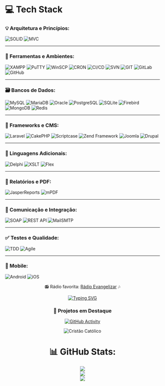 
<!--
**tiagojr159/tiagojr159** is a ✨ _special_ ✨ repository because its `README.md` (this file) appears on your GitHub profile.

Here are some ideas to get you started:

- 🔭 I’m currently working on ...
- 🌱 I’m currently learning ...
- 👯 I’m looking to collaborate on ...
- 🤔 I’m looking for help with ...
- 💬 Ask me about ...
- 📫 How to reach me: ...
- 😄 Pronouns: ...
- ⚡ Fun fact: ...
-->



# 💻 Tech Stack 

### 💡 Arquitetura e Princípios:
![SOLID](https://img.shields.io/badge/SOLID-Principles-%23black?style=for-the-badge&logo=solid&logoColor=white)
![MVC](https://img.shields.io/badge/MVC-Architecture-%232C8EBB?style=for-the-badge)

---

### 🔧 Ferramentas e Ambientes:
![XAMPP](https://img.shields.io/badge/XAMPP-FB7A24?style=for-the-badge&logo=apache&logoColor=white)
![PuTTY](https://img.shields.io/badge/Putty-Black?style=for-the-badge)
![WinSCP](https://img.shields.io/badge/WinSCP-00B4F6?style=for-the-badge)
![CRON](https://img.shields.io/badge/Cron%20Jobs-%23FFA500?style=for-the-badge)
![CI/CD](https://img.shields.io/badge/CI%2FCD-blue?style=for-the-badge&logo=gitlab&logoColor=white)
![SVN](https://img.shields.io/badge/SVN-%23480080.svg?style=for-the-badge&logo=subversion&logoColor=white)
![GIT](https://img.shields.io/badge/Git-%23F05032.svg?style=for-the-badge&logo=git&logoColor=white)
![GitLab](https://img.shields.io/badge/GitLab-%23FC6D26.svg?style=for-the-badge&logo=gitlab&logoColor=white)
![GitHub](https://img.shields.io/badge/github-%23121011.svg?style=for-the-badge&logo=github&logoColor=white)

---

### 🗃️ Bancos de Dados:
![MySQL](https://img.shields.io/badge/mysql-%2300f.svg?style=for-the-badge&logo=mysql&logoColor=white)
![MariaDB](https://img.shields.io/badge/MariaDB-003545?style=for-the-badge&logo=mariadb&logoColor=white)
![Oracle](https://img.shields.io/badge/Oracle-F80000?style=for-the-badge&logo=oracle&logoColor=white)
![PostgreSQL](https://img.shields.io/badge/postgres-%23316192.svg?style=for-the-badge&logo=postgresql&logoColor=white)
![SQLite](https://img.shields.io/badge/sqlite-%2307405e.svg?style=for-the-badge&logo=sqlite&logoColor=white)
![Firebird](https://img.shields.io/badge/Firebird-EE4000?style=for-the-badge)
![MongoDB](https://img.shields.io/badge/MongoDB-%234ea94b.svg?style=for-the-badge&logo=mongodb&logoColor=white)
![Redis](https://img.shields.io/badge/redis-%23DD0031.svg?style=for-the-badge&logo=redis&logoColor=white)

---

### 🍰 Frameworks e CMS:
![Laravel](https://img.shields.io/badge/laravel-%23FF2D20.svg?style=for-the-badge&logo=laravel&logoColor=white)
![CakePHP](https://img.shields.io/badge/CakePHP-D33C43?style=for-the-badge&logo=cakephp&logoColor=white)
![Scriptcase](https://img.shields.io/badge/Scriptcase-1176C2?style=for-the-badge)
![Zend Framework](https://img.shields.io/badge/Zend-88C300?style=for-the-badge)
![Joomla](https://img.shields.io/badge/Joomla!-5091CD?style=for-the-badge&logo=joomla&logoColor=white)
![Drupal](https://img.shields.io/badge/Drupal-0678BE.svg?style=for-the-badge&logo=drupal&logoColor=white)

---

### 🧠 Linguagens Adicionais:
![Delphi](https://img.shields.io/badge/Delphi-BF1D1D?style=for-the-badge)
![XSLT](https://img.shields.io/badge/XSLT-FFB300?style=for-the-badge)
![Flex](https://img.shields.io/badge/Apache%20Flex-162B4E?style=for-the-badge&logo=apache-flex&logoColor=white)

---

### 📄 Relatórios e PDF:
![JasperReports](https://img.shields.io/badge/JasperReports-176B87?style=for-the-badge)
![mPDF](https://img.shields.io/badge/mPDF-2C3E50?style=for-the-badge)

---

### 🔌 Comunicação e Integração:
![SOAP](https://img.shields.io/badge/SOAP-1E88E5?style=for-the-badge)
![REST API](https://img.shields.io/badge/REST%20API-ff6f00?style=for-the-badge&logo=api&logoColor=white)
![MailSMTP](https://img.shields.io/badge/SMTP-Mail-0A66C2?style=for-the-badge)

---

### ✅ Testes e Qualidade:
![TDD](https://img.shields.io/badge/TDD-Test%20Driven%20Development-%2300BCD4?style=for-the-badge)
![Agile](https://img.shields.io/badge/Agile%20Methodologies-%23F47C00?style=for-the-badge&logo=scrumalliance&logoColor=white)

---

### 📱 Mobile:
![Android](https://img.shields.io/badge/Android-3DDC84?style=for-the-badge&logo=android&logoColor=white)
![iOS](https://img.shields.io/badge/iOS-000000?style=for-the-badge&logo=apple&logoColor=white)



<div align="center"> 



📻 Rádio favorita: [Rádio Evangelizar](https://www.evangelizar.org.br/radio) 🎶  


[![Typing SVG](https://readme-typing-svg.herokuapp.com?font=Fira+Code&size=24&pause=1000&color=00F7FF&vCenter=true&width=435&lines=Fullstack+Developer;Cristão+Católico+Conservador;Engenheiro+de+Sistemas)](https://git.io/typing-svg)
### 🚀 Projetos em Destaque



[![GitHub Activity](https://github-readme-activity-graph.vercel.app/graph?username=tiagojr159&theme=react-dark)](https://github.com/ashutosh00710/github-readme-activity-graph)



![Cristão Católico](https://img.shields.io/badge/Fé-Cristão%20Católico-green?style=for-the-badge&logo=godaddy)






# 📊 GitHub Stats:
![](https://github-readme-stats.vercel.app/api?username=tiagojr159&theme=bear&hide_border=false&include_all_commits=false&count_private=true)<br/>
![](https://github-readme-streak-stats.herokuapp.com/?user=tiagojr159&theme=bear&hide_border=false)<br/>
![](https://github-readme-stats.vercel.app/api/top-langs/?username=tiagojr159&theme=bear&hide_border=false&include_all_commits=false&count_private=true&layout=compact)
</div>

